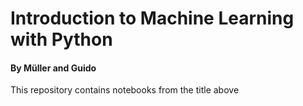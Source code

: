 # Introduction to Machine Learning with Python 
#### By Müller and Guido

This repository contains notebooks from the title above